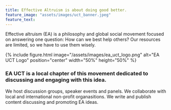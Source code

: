 ```yaml
---
title: Effective Altruism is about doing good better.
feature_image: "assets/images/uct_banner.jpeg"
feature_text: 
---
```

Effective altruism (EA) is a philosophy and global social movement focused on answering one question: How can we best help others?
Our resources are limited, so we have to use them wisely.

{% include figure.html image="/assets/images/ea_uct_logo.png" alt="EA UCT Logo" position="center" width="50%" height="50%" %}

### EA UCT is a local chapter of this movement dedicated to discussing and engaging with this idea.
We host discussion groups, speaker events and panels.
We collaborate with local and international non-profit organasitions.
We write and publish content discussing and promoting EA ideas.

<!-- {% include button.html text="Get Involved" link="https://www.effectivealtruismuct.com/contact/" position="center"%} -->


